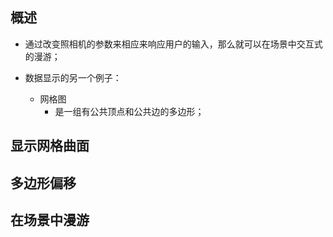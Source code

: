 ## 概述

* 通过改变照相机的参数来相应来响应用户的输入，那么就可以在场景中交互式的漫游；

* 数据显示的另一个例子：
  - 网格图
    - 是一组有公共顶点和公共边的多边形；

## 显示网格曲面

## 多边形偏移

## 在场景中漫游

